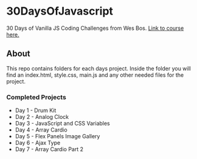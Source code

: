 # 30DaysOfJavascript
30 Days of Vanilla JS Coding Challenges from Wes Bos. [Link to course here.](https://javascript30.com/)

## About
This repo contains folders for each days project. Inside the folder you will find an index.html, style.css, main.js and any other needed files for the project.

### Completed Projects
* Day 1 - Drum Kit
* Day 2 - Analog Clock
* Day 3 - JavaScript and CSS Variables
* Day 4 - Array Cardio
* Day 5 - Flex Panels Image Gallery
* Day 6 - Ajax Type
* Day 7 - Array Cardio Part 2
